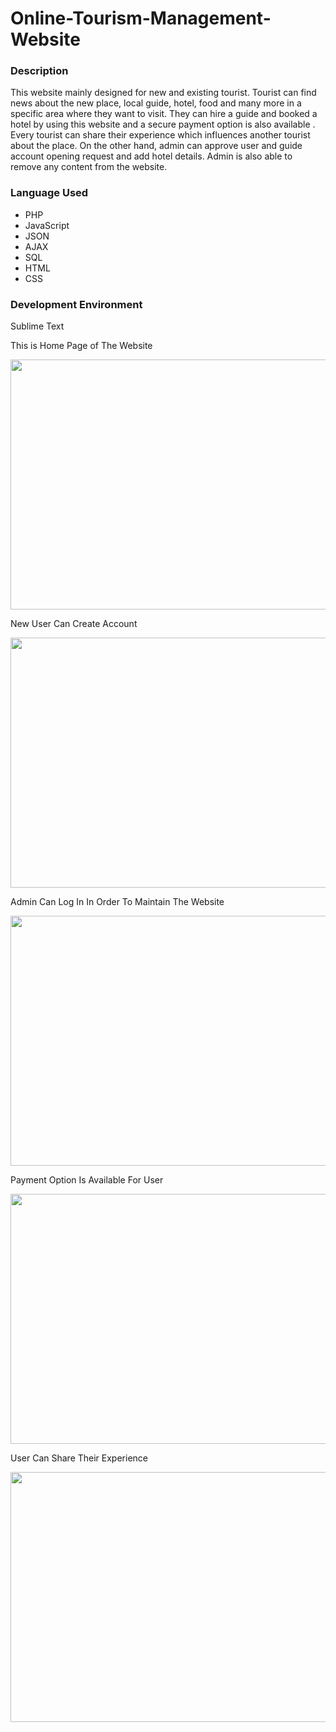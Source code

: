 # Online-Tourism-Management-Website
<!DOCTYPE html>
<html>
<body>
<h3>Description</h3>
<p>This website mainly designed for new and existing tourist. Tourist can find news about the new place, local guide, hotel, food and many more in a specific area where they want to visit. They can hire a guide and booked a hotel by using this website and a secure payment option is also available . Every tourist can share their experience which influences another tourist about the place.
On the other hand, admin can approve user and guide account opening request and add hotel details. Admin is also able to remove any content from the website.</p>
<h3>Language Used</h3>
  <ul>
  <li>PHP</li>
  <li>JavaScript</li>
  <li>JSON</li>
     <li>AJAX</li>
     <li>SQL</li>
     <li>HTML</li>
     <li>CSS</li>
</ul> 
<h3>Development Environment </h3>
  <p>Sublime Text</p>
  <p>This is Home Page of The Website </p> 
  <img src="https://i.imgur.com/ly80jrz.png" width="600" height="400">
 <p>New User Can Create Account</p> 
  <img src="https://i.imgur.com/7rNm6FO.png" width="600" height="400">
  <p>Admin Can Log In In Order To Maintain The Website</p>
  <img src="https://i.imgur.com/ML2TYfL.png" width="600" height="400">
  <p>Payment Option Is Available For User</p>
  <img src="https://i.imgur.com/n7eZrFz.png" width="600" height="400">
 <p>User Can Share Their Experience</p>
  <img src="https://i.imgur.com/xGatnby.png" width="600" height="400">
</body>
</html>
